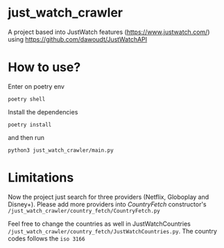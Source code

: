 # just_watch_crawler

A project based into JustWatch features (https://www.justwatch.com/) using https://github.com/dawoudt/JustWatchAPI


# How to use?

Enter on poetry env
```
poetry shell
```

Install the dependencies
```
poetry install
````

and then run
```
python3 just_watch_crawler/main.py
```

# Limitations

Now the project just search for three providers (Netflix, Globoplay and Disney+). Please add more providers into *CountryFetch* constructor's `/just_watch_crawler/country_fetch/CountryFetch.py` 

Feel free to change the countries as well in JustWatchCountries `/just_watch_crawler/country_fetch/JustWatchCountries.py`. The country codes follows the `iso 3166` 